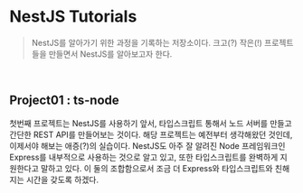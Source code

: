 # NestJS Tutorials

> NestJS를 알아가기 위한 과정을 기록하는 저장소이다. 크고(?) 작은(!) 프로젝트들을 만들면서 NestJS를 알아보고자 한다.

<br />

## Project01 : ts-node

첫번째 프로젝트는 NestJS를 사용하기 앞서, 타입스크립트 통해서 노드 서버를 만들고 간단한 REST API를 만들어보는 것이다. 해당 프로젝트는 예전부터 생각해왔던 것인데, 이제서야 해보는 애증(?)의 실습이다. NestJS도 아주 잘 알려진 Node 프레임워크인 Express를 내부적으로 사용하는 것으로 알고 있고, 또한 타입스크립트를 완벽하게 지원한다고 말하고 있다. 이 둘의 조합함으로서 조금 더 Express와 타입스크립트와 친해지는 시간을 갖도록 하겠다.
